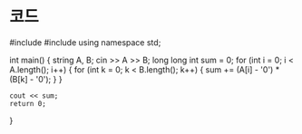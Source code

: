 # 코드
#include <iostream>
#include <vector>
using namespace std;

int main() {
	string A, B;
	cin >> A >> B;
	long long int sum = 0;
	for (int i = 0; i < A.length(); i++) {
		for (int k = 0; k < B.length(); k++) {
			sum += (A[i] - '0') * (B[k] - '0');
		}
	}
		
	cout << sum;
	return 0;

}